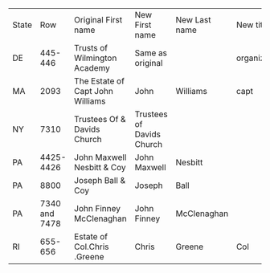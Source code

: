 <table>
  <tr>
   <td>
State
   </td>
   <td>Row
   </td>
   <td>Original First name
   </td>
   <td>New First name
   </td>
   <td>New Last name
   </td>
   <td>New title
   </td>
  </tr>
  <tr>
   <td>DE
   </td>
   <td>445-446
   </td>
   <td>Trusts of Wilmington Academy
   </td>
   <td>Same as original
   </td>
   <td>
   </td>
   <td>organization
   </td>
  </tr>
  <tr>
   <td>MA
   </td>
   <td>2093
   </td>
   <td>The Estate of Capt John Williams
   </td>
   <td>John
   </td>
   <td>Williams
   </td>
   <td>capt
   </td>
  </tr>
  <tr>
   <td>NY
   </td>
   <td>7310
   </td>
   <td>Trustees Of & Davids Church
   </td>
   <td>Trustees of Davids Church
   </td>
   <td>
   </td>
   <td>
   </td>
  </tr>
  <tr>
   <td>PA
   </td>
   <td>4425-4426
   </td>
   <td>John Maxwell Nesbitt & Coy
   </td>
   <td>John Maxwell
   </td>
   <td>Nesbitt
   </td>
   <td>
   </td>
  </tr>
  <tr>
   <td>PA
   </td>
   <td>8800
   </td>
   <td>Joseph Ball & Coy
   </td>
   <td>Joseph
   </td>
   <td>Ball
   </td>
   <td>
   </td>
  </tr>
  <tr>
   <td>PA
   </td>
   <td>7340 and 7478
   </td>
   <td>John Finney McClenaghan
   </td>
   <td>John Finney
   </td>
   <td>McClenaghan
   </td>
   <td>
   </td>
  </tr>
  <tr>
   <td>RI
   </td>
   <td>655-656
   </td>
   <td>Estate of Col.Chris .Greene
   </td>
   <td>Chris
   </td>
   <td>Greene
   </td>
   <td>Col
   </td>
  </tr>
</table>